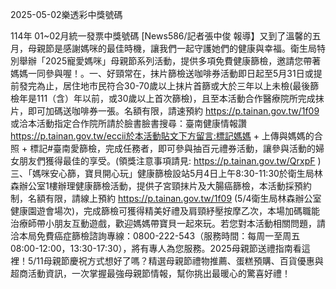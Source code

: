 
2025-05-02樂透彩中獎號碼

                                
114年 01~02月統一發票中獎號碼
                             [News586/記者張中俊 報導】又到了溫馨的五月，母親節是感謝媽咪的最佳時機，讓我們一起守護她們的健康與幸福。衛生局特別舉辦「2025寵愛媽咪」母親節系列活動，提供多項免費健康篩檢，邀請您帶著媽媽一同參與喔！。一、好頸常在，抹片篩檢送咖啡券活動即日起至5月31日或提前發完為止，居住地市民符合30-70歲以上抹片首篩或大於三年以上未檢(最後篩檢年是111（含）年以前，或30歲以上首次篩檢)，且至本活動合作醫療院所完成抹片，即可加碼送咖啡券一張。名額有限，請速預約 https://p.tainan.gov.tw/1f09 或洽本活動指定合作院所請於臉書臉書搜尋：臺南健康情報讚 https://p.tainan.gov.tw/eccii於本活動貼文下方留言:標記媽媽 + 上傳與媽媽的合照 + 標記#臺南愛篩檢，完成任務者，即可參與抽百元禮券活動，讓參與活動的婦女朋友們獲得最佳的享受。(領獎注意事項請見: https://p.tainan.gov.tw/QrxpF )三、「媽咪安心篩，寶貝開心玩」健康篩檢設站5月4日上午8:30-11:30於衛生局林森辦公室1樓辦理健康篩檢活動，提供子宮頸抹片及大腸癌篩檢，本活動採預約制，名額有限，請線上預約 https://p.tainan.gov.tw/1f09 (5/4衛生局林森辦公室健康園遊會場次)，完成篩檢可獲得精美好禮及肩頸紓壓按摩乙次，本場加碼職能治療師帶小朋友互動遊戲，歡迎媽媽帶寶貝一起來玩。若您對本活動相關問題，請洽本局免費癌症篩檢諮詢專線：0800-222-543（服務時間：每周一至周五08:00-12:00，13:30-17:30），將有專人為您服務。2025母親節送禮指南看這裡！5/11母親節慶祝方式想好了嗎？精選母親節禮物推薦、蛋糕預購、百貨優惠與超商活動資訊，一次掌握最強母親節情報，幫你挑出最暖心的驚喜好禮！
